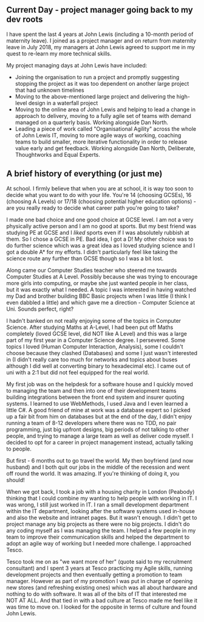 ## Current Day - project manager going back to my dev roots

I have spent the last 4 years at John Lewis (including a 10-month period of maternity leave). I joined as a project manager and on return from maternity leave in July 2018, my managers at John Lewis agreed to support me in my quest to re-learn my more technical skills.

My project managing days at John Lewis have included:
 - Joining the organisation to run a project and promptly suggesting stopping the project as it was too dependent on another large project that had unknown timelines
 - Moving to the above-mentioned large project and delivering the high-level design in a waterfall project
 - Moving to the online area of John Lewis and helping to lead a change in approach to delivery, moving to a fully agile set of teams with demand managed on a quarterly basis. Working alongside Dan North.
 - Leading a piece of work called "Organisational Agility" across the whole of John Lewis IT, moving to more agile ways of working, coaching teams to build smaller, more iterative functionality in order to release value early and get feedback. Working alongside Dan North, Deliberate, Thoughtworks and Equal Experts.

## A brief history of everything (or just me)

At school. I firmly believe that when you are at school, it is way too soon to decide what you want to do with your life. You're 14 (choosing GCSEs), 16 (choosing A Levels) or 17/18 (choosing potential higher education options) - are you really ready to decide what career path you're going to take?

I made one bad choice and one good choice at GCSE level. I am not a very physically active person and I am no good at sports. But my best friend was studying PE at GCSE and I *liked* sports even if I was absolutely rubbish at them. So I chose a GCSE in PE. Bad idea, I got a D! My other choice was to do further science which was a great idea as I loved studying science and I got a double A* for my efforts. I didn't particularly feel like taking the science route any further than GCSE though so I was a bit lost.

Along came our Computer Studies teacher who steered me towards Computer Studies at A Level. Possibly because she was trying to encourage more girls into computing, or maybe she just wanted people in her class, but it was exactly what I needed. A topic I was interested in having watched my Dad and brother building BBC Basic projects when I was little (I think I even dabbled a little) and which gave me a direction - Computer Science at Uni. Sounds perfect, right?

I hadn't banked on not really enjoying some of the topics in Computer Science. After studying Maths at A-Level, I had been put off Maths completely (loved GCSE level, did NOT like A Level) and this was a large part of my first year in a Computer Science degree. I persevered. Some topics I loved (Human Computer Interaction, Analysis), some I couldn't choose because they clashed (Databases) and some I just wasn't interested in (I didn't really care too much for networks and topics about buses although I did well at converting binary to hexadecimal etc). I came out of uni with a 2:1 but did not feel equipped for the real world.

My first job was on the helpdesk for a software house and I quickly moved to managing the team and then into one of their development teams building integrations between the front end system and insurer quoting systems. I learned to use WebMethods, I used Java and I even learned a little C#. A good friend of mine at work was a database expert so I picked up a fair bit from him on databases but at the end of the day, I didn't enjoy running a team of 8-12 developers where there was no TDD, no pair programming, just big upfront designs, big periods of not talking to other people, and trying to manage a large team as well as deliver code myself. I decided to opt for a career in project management instead, actually talking to people.

But first - 6 months out to go travel the world. My then boyfriend (and now husband) and I both quit our jobs in the middle of the recession and went off round the world. It was amazing. If you're thinking of doing it, you should!

When we got back, I took a job with a housing charity in London (Peabody) thinking that I could combine my wanting to help people with working in IT. I was wrong, I still just worked in IT. I ran a small development department within the IT department, looking after the software systems used in-house and also the website and intranet pages. But it wasn't enough. I didn't get to project manage any big projects as there were no big projects. I didn't do any coding myself as I was managing the team. I helped a few people in my team to improve their communication skills and helped the department to adopt an agile way of working but I needed more challenge. I approached Tesco.

Tesco took me on as "we want more of her" (quote said to my recruitment consultant) and I spent 3 years at Tesco practicing my Agile skills, running development projects and then eventually getting a promotion to team manager. However as part of my promotion I was put in charge of opening new stores (and refreshing existing ones) which was all about hardware and nothing to do with software. It was all of the bits of IT that interested me NOT AT ALL. And that tied in with a bad culture at Tesco made me feel like it was time to move on. I looked for the opposite in terms of culture and found John Lewis.
